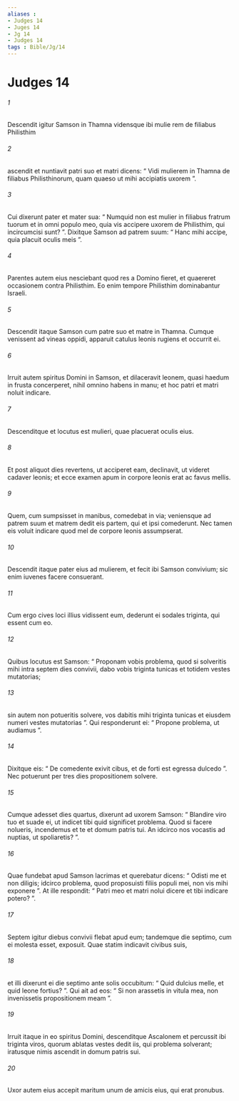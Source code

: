 ```yaml
---
aliases : 
- Judges 14
- Juges 14
- Jg 14
- Judges 14
tags : Bible/Jg/14
---
```


# Judges 14

###### 1
Descendit igitur Samson in Thamna vidensque ibi mulie rem de filiabus Philisthim 
###### 2
ascendit et nuntiavit patri suo et matri dicens: “ Vidi mulierem in Thamna de filiabus Philisthinorum, quam quaeso ut mihi accipiatis uxorem ”. 
###### 3
Cui dixerunt pater et mater sua: “ Numquid non est mulier in filiabus fratrum tuorum et in omni populo meo, quia vis accipere uxorem de Philisthim, qui incircumcisi sunt? ”. Dixitque Samson ad patrem suum: “ Hanc mihi accipe, quia placuit oculis meis ”. 
###### 4
Parentes autem eius nesciebant quod res a Domino fieret, et quaereret occasionem contra Philisthim. Eo enim tempore Philisthim dominabantur Israeli.
###### 5
Descendit itaque Samson cum patre suo et matre in Thamna. Cumque venissent ad vineas oppidi, apparuit catulus leonis rugiens et occurrit ei. 
###### 6
Irruit autem spiritus Domini in Samson, et dilaceravit leonem, quasi haedum in frusta concerperet, nihil omnino habens in manu; et hoc patri et matri noluit indicare. 
###### 7
Descenditque et locutus est mulieri, quae placuerat oculis eius. 
###### 8
Et post aliquot dies revertens, ut acciperet eam, declinavit, ut videret cadaver leonis; et ecce examen apum in corpore leonis erat ac favus mellis. 
###### 9
Quem, cum sumpsisset in manibus, comedebat in via; veniensque ad patrem suum et matrem dedit eis partem, qui et ipsi comederunt. Nec tamen eis voluit indicare quod mel de corpore leonis assumpserat.
###### 10
Descendit itaque pater eius ad mulierem, et fecit ibi Samson convivium; sic enim iuvenes facere consuerant. 
###### 11
Cum ergo cives loci illius vidissent eum, dederunt ei sodales triginta, qui essent cum eo. 
###### 12
Quibus locutus est Samson: “ Proponam vobis problema, quod si solveritis mihi intra septem dies convivii, dabo vobis triginta tunicas et totidem vestes mutatorias; 
###### 13
sin autem non potueritis solvere, vos dabitis mihi triginta tunicas et eiusdem numeri vestes mutatorias ”. Qui responderunt ei: “ Propone problema, ut audiamus ”. 
###### 14
Dixitque eis: “ De comedente exivit cibus, et de forti est egressa dulcedo ”. Nec potuerunt per tres dies propositionem solvere. 
###### 15
Cumque adesset dies quartus, dixerunt ad uxorem Samson: “ Blandire viro tuo et suade ei, ut indicet tibi quid significet problema. Quod si facere nolueris, incendemus et te et domum patris tui. An idcirco nos vocastis ad nuptias, ut spoliaretis? ”. 
###### 16
Quae fundebat apud Samson lacrimas et querebatur dicens: “ Odisti me et non diligis; idcirco problema, quod proposuisti filiis populi mei, non vis mihi exponere ”. At ille respondit: “ Patri meo et matri nolui dicere et tibi indicare potero? ”. 
###### 17
Septem igitur diebus convivii flebat apud eum; tandemque die septimo, cum ei molesta esset, exposuit. Quae statim indicavit civibus suis, 
###### 18
et illi dixerunt ei die septimo ante solis occubitum: “ Quid dulcius melle, et quid leone fortius? ”. Qui ait ad eos: “ Si non arassetis in vitula mea, non invenissetis propositionem meam ”.
###### 19
Irruit itaque in eo spiritus Domini, descenditque Ascalonem et percussit ibi triginta viros, quorum ablatas vestes dedit iis, qui problema solverant; iratusque nimis ascendit in domum patris sui.
###### 20
Uxor autem eius accepit maritum unum de amicis eius, qui erat pronubus.
